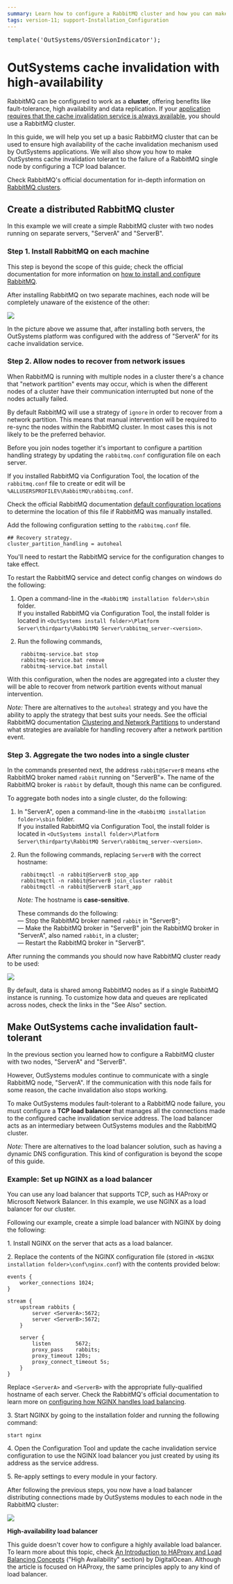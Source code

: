 ```yaml
---
summary: Learn how to configure a RabbitMQ cluster and how you can make OutSystems cache invalidation service fault-tolerant.
tags: version-11; support-Installation_Configuration
---
```


<pre class="script">
template('OutSystems/OSVersionIndicator');
</pre>

# OutSystems cache invalidation with high-availability

RabbitMQ can be configured to work as a **cluster**, offering benefits like fault-tolerance, high availability and data replication. If your [application requires that the cache invalidation service is always available](intro.md#when-ha), you should use a RabbitMQ cluster.

In this guide, we will help you set up a basic RabbitMQ cluster that can be used to ensure high availability of the cache invalidation mechanism used by OutSystems applications. We will also show you how to make OutSystems cache invalidation tolerant to the failure of a RabbitMQ single node by configuring a TCP load balancer.

Check RabbitMQ's official documentation for in-depth information on [RabbitMQ clusters](<https://www.rabbitmq.com/clustering.html>).

## Create a distributed RabbitMQ cluster

In this example we will create a simple RabbitMQ cluster with two nodes running on separate servers, "ServerA" and "ServerB".

### Step 1. Install RabbitMQ on each machine

This step is beyond the scope of this guide; check the official documentation for more information on [how to install and configure RabbitMQ](<https://www.rabbitmq.com/install-windows.html>).

After installing RabbitMQ on two separate machines, each node will be completely unaware of the existence of the other:

![](<images/cluster-two-instances.png>)

In the picture above we assume that, after installing both servers, the OutSystems platform was configured with the address of "ServerA" for its cache invalidation service.

### Step 2. Allow nodes to recover from network issues

When RabbitMQ is running with multiple nodes in a cluster there's a chance that "network partition" events may occur, which is when the different nodes of a cluster have their communication interrupted but none of the nodes actually failed.

By default RabbitMQ will use a strategy of `ignore` in order to recover from a network partition. This means that manual intervention will be required to re-sync the nodes within the RabbitMQ cluster. In most cases this is not likely to be the preferred behavior.

Before you join nodes together it's important to configure a partition handling strategy by updating the `rabbitmq.conf` configuration file on each server.

If you installed RabbitMQ via Configuration Tool, the location of the `rabbitmq.conf` file to create or edit will be `%ALLUSERSPROFILE%\RabbitMQ\rabbitmq.conf`. 

Check the official RabbitMQ documentation [default configuration locations](<https://www.rabbitmq.com/configure.html#config-location>) to determine the location of this file if RabbitMQ was manually installed.

Add the following configuration setting to the `rabbitmq.conf` file.

    ## Recovery strategy.
    cluster_partition_handling = autoheal

<div class="info" markdown="1">

You'll need to restart the RabbitMQ service for the configuration changes to take effect.

</div>

To restart the RabbitMQ service and detect config changes on windows do the following:
1. Open a command-line in the `<RabbitMQ installation folder>\sbin` folder.  
If you installed RabbitMQ via Configuration Tool, the install folder is located in `<OutSystems install folder>\Platform Server\thirdparty\RabbitMQ Server\rabbitmq_server-<version>`.

1. Run the following commands,

        rabbitmq-service.bat stop
        rabbitmq-service.bat remove
        rabbitmq-service.bat install

With this configuration, when the nodes are aggregated into a cluster they will be able to recover from network partition events without manual intervention.

_Note:_ There are alternatives to the `autoheal` strategy and you have the ability to apply the strategy that best suits your needs. See the official RabbitMQ documentation [Clustering and Network Partitions](<https://www.rabbitmq.com/partitions.html>) to understand what strategies are available for handling recovery after a network partition event.

### Step 3. Aggregate the two nodes into a single cluster

<div class="info" markdown="1">

In the commands presented next, the address `rabbit@ServerB` means «the RabbitMQ broker named `rabbit` running on "ServerB"». The name of the RabbitMQ broker is `rabbit` by default, though this name can be configured.

</div>

To aggregate both nodes into a single cluster, do the following:

1. In "ServerA", open a command-line in the `<RabbitMQ installation folder>\sbin` folder.  
If you installed RabbitMQ via Configuration Tool, the install folder is located in `<OutSystems install folder>\Platform Server\thirdparty\RabbitMQ Server\rabbitmq_server-<version>`.

1. Run the following commands, replacing `ServerB` with the correct hostname:

        rabbitmqctl -n rabbit@ServerB stop_app
        rabbitmqctl -n rabbit@ServerB join_cluster rabbit
        rabbitmqctl -n rabbit@ServerB start_app

    _Note:_ The hostname is **case-sensitive**.

    These commands do the following:  
    — Stop the RabbitMQ broker named `rabbit` in "ServerB";  
    — Make the RabbitMQ broker in "ServerB" join the RabbitMQ broker in "ServerA", also named `rabbit`, in a cluster;  
    — Restart the RabbitMQ broker in "ServerB".

After running the commands you should now have RabbitMQ cluster ready to be used:

![](<images/cluster-created.png>)

<div class="info" markdown="1">

By default, data is shared among RabbitMQ nodes as if a single RabbitMQ instance is running. To customize how data and queues are replicated across nodes, check the links in the "See Also" section.

</div>

## Make OutSystems cache invalidation fault-tolerant

In the previous section you learned how to configure a RabbitMQ cluster with two nodes, "ServerA" and "ServerB".

However, OutSystems modules continue to communicate with a single RabbitMQ node, "ServerA". If the communication with this node fails for some reason, the cache invalidation also stops working.

To make OutSystems modules fault-tolerant to a RabbitMQ node failure, you must configure a **TCP load balancer** that manages all the connections made to the configured cache invalidation service address. The load balancer acts as an intermediary between OutSystems modules and the RabbitMQ cluster.

_Note:_ There are alternatives to the load balancer solution, such as having a dynamic DNS configuration. This kind of configuration is beyond the scope of this guide.

### Example: Set up NGINX as a load balancer

You can use any load balancer that supports TCP, such as HAProxy or Microsoft Network Balancer. In this example, we use NGINX as a load balancer for our cluster.

Following our example, create a simple load balancer with NGINX by doing the following:

1\. Install NGINX on the server that acts as a load balancer.

2\. Replace the contents of the NGINX configuration file (stored in `<NGINX installation folder>\conf\nginx.conf`) with the contents provided below:

```
events {
    worker_connections 1024;
}

stream {
    upstream rabbits {
        server <ServerA>:5672;
        server <ServerB>:5672;
    }

    server {
        listen        5672;
        proxy_pass    rabbits;
        proxy_timeout 120s;
        proxy_connect_timeout 5s;
    }
}
```

Replace `<ServerA>` and `<ServerB>` with the appropriate fully-qualified hostname of each server. Check the RabbitMQ's official documentation to learn more on [configuring how NGINX handles load balancing](<https://docs.nginx.com/nginx/admin-guide/load-balancer/tcp-udp-load-balancer/>).

3\. Start NGINX by going to the installation folder and running the following command:

```
start nginx
```

4\. Open the Configuration Tool and update the cache invalidation service configuration to use the NGINX load balancer you just created by using its address as the service address.

5\. Re-apply settings to every module in your factory.

After following the previous steps, you now have a load balancer distributing connections made by OutSystems modules to each node in the RabbitMQ cluster:

![](<images/cluster-load-balancer.png>)

<div class="info" markdown="1">

**High-availability load balancer**

This guide doesn't cover how to configure a highly available load balancer. To learn more about this topic, check [An Introduction to HAProxy and Load Balancing Concepts](<https://www.digitalocean.com/community/tutorials/an-introduction-to-haproxy-and-load-balancing-concepts#high-availability>) ("High Availability" section) by DigitalOcean. Although the article is focused on HAProxy, the same principles apply to any kind of load balancer.

</div>
